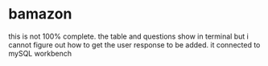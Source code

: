 # bamazon
this is not 100% complete. the table and questions show in terminal but i cannot figure out how to get the user response to be added. it connected to mySQL workbench